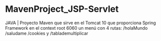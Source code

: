 # MavenProject_JSP-Servlet
JAVA | Proyecto Maven que sirve en el Tomcat 10 que proporciona Spring Framework en el context root 6060 un menú con 4 rutas: /holaMundo  /saludame /cookies y /tablademultiplicar
